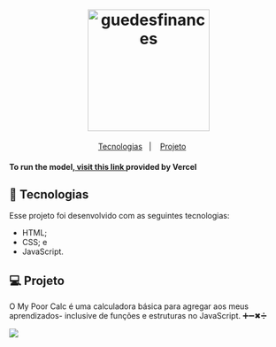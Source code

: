 <h1 align="center">
  <img alt="guedesfinances" title="Calculadora com HTML, CSS e JavaScript" src="./assets/logo.svg" width="220px" />
</h1>


<p align="center">
  <a href="#-tecnologias">Tecnologias</a>&nbsp;&nbsp;&nbsp;|&nbsp;&nbsp;&nbsp;
  <a href="#-projeto">Projeto</a>&nbsp;&nbsp;&nbsp;&nbsp;&nbsp;&nbsp;
</p>
<h4> To run the model,<a href="https://"> visit this link </a>provided by Vercel</h4>


## 🚀 Tecnologias

Esse projeto foi desenvolvido com as seguintes tecnologias:

- HTML;
- CSS; e
- JavaScript.

## 💻 Projeto

O My Poor Calc é uma calculadora básica para agregar aos meus aprendizados- inclusive de funções e estruturas no JavaScript. ➕➖✖➗

<img src="https://1.bp.blogspot.com/-TfCAA8mlc6A/YCVAzmezLPI/AAAAAAAAAnY/Xn3pI1Pj7UstC4xFhlBnFWys3dkv-GbQACLcBGAsYHQ/s1280/calculadora.png">
